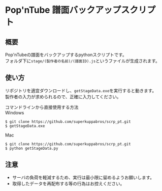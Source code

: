 # Pop'nTube 譜面バックアップスクリプト

## 概要
Pop'nTubeの譜面をバックアップするpythonスクリプトです。  
フォルダ下に`stage/(製作者の名前)/(譜面ID).js`というファイルが生成されます。

## 使い方

リポジトリを適宜ダウンロードし、`getStageData.exe`を実行すると動きます。  
製作者の入力が求められるので、正確に入力してください。

コマンドラインから直接使用する方法  
Windows
```
$ git clone https://github.com/superkuppabros/scrp_pt.git
$ getStageData.exe
```

Mac
```
$ git clone https://github.com/superkuppabros/scrp_pt.git
$ python getStageData.py
```

## 注意
- サーバの負荷を軽減するため、実行は最小限に留めるようお願いします。
- 取得したデータを再配布する等の行為はお控えください。